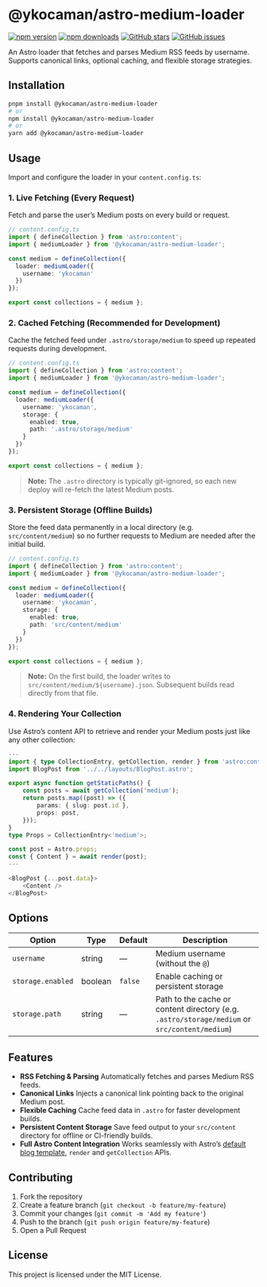 # @ykocaman/astro-medium-loader

[![npm version](https://img.shields.io/npm/v/@ykocaman/astro-medium-loader.svg?style=flat-square)](https://www.npmjs.com/package/@ykocaman/astro-medium-loader)
[![npm downloads](https://img.shields.io/npm/dm/@ykocaman/astro-medium-loader.svg?style=flat-square)](https://www.npmjs.com/package/@ykocaman/astro-medium-loader)
[![GitHub stars](https://img.shields.io/github/stars/ykocaman/astro-medium-loader?style=flat-square)](https://github.com/ykocaman/astro-medium-loader/stargazers)
[![GitHub issues](https://img.shields.io/github/issues/ykocaman/astro-medium-loader.svg?style=flat-square)](https://github.com/ykocaman/astro-medium-loader/issues)

An Astro loader that fetches and parses Medium RSS feeds by username. Supports canonical links, optional caching, and flexible storage strategies.

## Installation

```bash
pnpm install @ykocaman/astro-medium-loader
# or
npm install @ykocaman/astro-medium-loader
# or
yarn add @ykocaman/astro-medium-loader
````

## Usage

Import and configure the loader in your `content.config.ts`:

### 1. Live Fetching (Every Request)

Fetch and parse the user’s Medium posts on every build or request.

```ts
// content.config.ts
import { defineCollection } from 'astro:content';
import { mediumLoader } from '@ykocaman/astro-medium-loader';

const medium = defineCollection({
  loader: mediumLoader({
    username: 'ykocaman'
  })
});

export const collections = { medium };
```

### 2. Cached Fetching (Recommended for Development)

Cache the fetched feed under `.astro/storage/medium` to speed up repeated requests during development.

```ts
// content.config.ts
import { defineCollection } from 'astro:content';
import { mediumLoader } from '@ykocaman/astro-medium-loader';

const medium = defineCollection({
  loader: mediumLoader({
    username: 'ykocaman',
    storage: {
      enabled: true,
      path: '.astro/storage/medium'
    }
  })
});

export const collections = { medium };
```

> **Note:** The `.astro` directory is typically git-ignored, so each new deploy will re-fetch the latest Medium posts.

### 3. Persistent Storage (Offline Builds)

Store the feed data permanently in a local directory (e.g. `src/content/medium`) so no further requests to Medium are needed after the initial build.

```ts
// content.config.ts
import { defineCollection } from 'astro:content';
import { mediumLoader } from '@ykocaman/astro-medium-loader';

const medium = defineCollection({
  loader: mediumLoader({
    username: 'ykocaman',
    storage: {
      enabled: true,
      path: 'src/content/medium'
    }
  })
});

export const collections = { medium };
```

> **Note:** On the first build, the loader writes to `src/content/medium/${username}.json`. Subsequent builds read directly from that file.

### 4. Rendering Your Collection

Use Astro’s content API to retrieve and render your Medium posts just like any other collection:

```ts
---
import { type CollectionEntry, getCollection, render } from 'astro:content';
import BlogPost from '../../layouts/BlogPost.astro';

export async function getStaticPaths() {
	const posts = await getCollection('medium');
	return posts.map((post) => ({
		params: { slug: post.id },
		props: post,
	}));
}
type Props = CollectionEntry<'medium'>;

const post = Astro.props;
const { Content } = await render(post);
---

<BlogPost {...post.data}>
	<Content />
</BlogPost>

```

## Options

| Option            | Type    | Default | Description                                                                                   |
| ----------------- | ------- | ------- | --------------------------------------------------------------------------------------------- |
| `username`        | string  | —       | Medium username (without the `@`)                                                             |
| `storage.enabled` | boolean | `false` | Enable caching or persistent storage                                                          |
| `storage.path`    | string  | —       | Path to the cache or content directory (e.g. `.astro/storage/medium` or `src/content/medium`) |

## Features

* **RSS Fetching & Parsing**
  Automatically fetches and parses Medium RSS feeds.
* **Canonical Links**
  Injects a canonical link pointing back to the original Medium post.
* **Flexible Caching**
  Cache feed data in `.astro` for faster development builds.
* **Persistent Content Storage**
  Save feed output to your `src/content` directory for offline or CI-friendly builds.
* **Full Astro Content Integration**
  Works seamlessly with Astro’s [default blog template](https://astro.build/themes/details/blog/), `render` and `getCollection` APIs.

## Contributing

1. Fork the repository
2. Create a feature branch (`git checkout -b feature/my-feature`)
3. Commit your changes (`git commit -m 'Add my feature'`)
4. Push to the branch (`git push origin feature/my-feature`)
5. Open a Pull Request

## License

This project is licensed under the MIT License.

